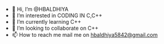 - 👋 Hi, I’m @HBALDHIYA
- 👀 I’m interested in CODING IN C,C++
- 🌱 I’m currently learning C++
- 💞️ I’m looking to collaborate on C++
- 📫 How to reach me mail me on hbaldhiya5842@gmail.com

<!---
HBALDHIYA/HBALDHIYA is a ✨ special ✨ repository because its `README.md` (this file) appears on your GitHub profile.
You can click the Preview link to take a look at your changes.
--->

